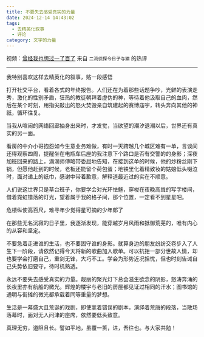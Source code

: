 ```yaml
---
title: 不要失去感受真实的力量
date: 2024-12-14 14:43:02
tags: 
  - 去精英化叙事
  - 评论
category: 文字的力量
---
```


视频：[曾经我也想过一了百了](https://www.bilibili.com/video/BV1CAqSYyEBK/?spm_id_from=333.337)
来自 `二流侦探今日子与猫` 的热评

---

我特别喜欢这样去精英化的叙事，贴一段感悟

打开社交平台，看着各式的年终报告。人们还在为着那些话题争吵，光鲜的表演走秀，激化的性别矛盾，狂热的教徒朝拜着虚伪的神，等待着他汲取自己的血肉，然后在某个时刻，用指尖敲出的怒火焚毁亲自筑建起的赛博庙宇，转头奔向其他的神祇，循环往复。

当我从喧闹的网络回廊抽身出来时，才发觉，当欲望的潮汐退潮以后，世界还有真实的另一面。

看房的中介小哥抱怨如今生意业务难做，有时一天跨越几个城区难有一单，言谈间还得观察四周，提醒坐在电瓶车后座的我注意下个路口是否有交警的的身影；深夜加班回来的路上，滴滴师傅略带委屈地告知，在接到这单的时候，他的炒粉丝刚下锅，但愿他赶到的时候，老板还能留个荷包蛋；地铁里化着精致妆的姑娘低头啜泣时，面对递上的纸巾，感谢中带着歉意，解释道最近过的实在不顺意。

人们说这世界只是草台班子，你要学会对光环怯魅，穿梭在夜晚高耸的写字楼间，借着霓虹错落的灯光，望着属于我的格子间，那个位置，一定看不到星星吧。

危楼纵使高百尺，难寻年少觉得星可摘的少年郎了

在那些无名沉寂的日子里，我逐渐发现，能穿越岁月风雨和抵御荒芜的，唯有内心的从容和坚定。

不要急着走进谁的生活，也不要固守谁的身影。就算身边的朋友纷纷交卷步入了人生下一阶段，请依然记得今天将新的歌曲加入歌单。可以抗拒一部分世故人情，却也要学会打磨自己，重剑无锋，大巧不工。学会为形势近况担忧，但也时刻告诫自己失势依旧要守，待时机熟透。

永远不要失去感受真实的力量。靓丽的聚光灯下总会滋生欲念的阴影，怒涛奔涌的长夜里亦有航船的微光。辉煌的楼宇与老旧的房屋都见证过相同的汗水；图书馆的通明与街摊的微光都承载着同等重量的梦想。

生活是一幕盛大且荒诞的戏剧，即使拿着错误的剧本，演绎着荒唐的段落，当散场落幕时，面对无人问津的座席，依然要低头致意。

真理无穷，道阻且长。譬如平地，虽覆一篑，进，吾往也。与大家共勉！
